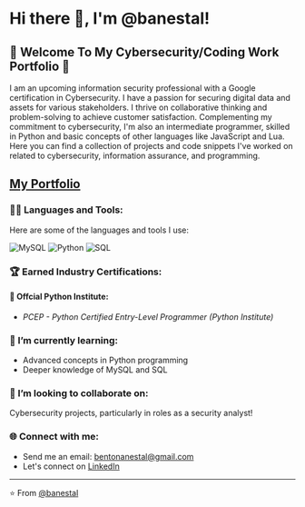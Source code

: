 # Hi there 👋, I'm @banestal!

## 🚀 Welcome To My Cybersecurity/Coding Work Portfolio 🚀

I am an upcoming information security professional with a Google certification in Cybersecurity. I have a passion for securing digital data and assets for various stakeholders. I thrive on collaborative thinking and problem-solving to achieve customer satisfaction. Complementing my commitment to cybersecurity, I'm also an intermediate programmer, skilled in Python and basic concepts of other languages like JavaScript and Lua. Here you can find a collection of projects and code snippets I've worked on related to cybersecurity, information assurance, and programming.

## [My Portfolio](https://github.com/banestal/banestal)

### 👨‍💻 Languages and Tools:

Here are some of the languages and tools I use:

![MySQL](https://img.shields.io/badge/-MySQL-333333?style=flat&logo=mysql)
![Python](https://img.shields.io/badge/-Python-333333?style=flat&logo=python)
![SQL](https://img.shields.io/badge/-SQL-333333?style=flat&logo=sql)

### 🏆 Earned Industry Certifications:
#### 🐍 Offcial Python Institute:
- *PCEP - Python Certified Entry-Level Programmer (Python Institute)*

### 🌱 I’m currently learning: 

- Advanced concepts in Python programming
- Deeper knowledge of MySQL and SQL

### 💞️ I’m looking to collaborate on: 

Cybersecurity projects, particularly in roles as a security analyst!

### 🌐 Connect with me:

- Send me an email: [bentonanestal@gmail.com](mailto:bentonanestal@gmail.com)
- Let's connect on [LinkedIn](https://www.linkedin.com/in/banestal)

---
⭐️ From [@banestal](https://github.com/banestal)

<!---
banestal/banestal is a ✨ special ✨ repository because its `README.md` (this file) appears on your GitHub profile.
You can click the Preview link to take a look at your changes.
--->

